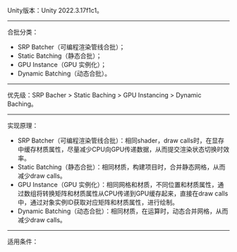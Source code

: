 Unity版本：Unity 2022.3.17f1c1。
***
合批分类：
- SRP Batcher（可编程渲染管线合批）；
- Static Batching（静态合批）；
- GPU Instance（GPU 实例化）；
- Dynamic Batching（动态合批）。
***
优先级：SRP Bacher > Static Baching > GPU Instancing > Dynamic Baching。
***
实现原理：
- SRP Batcher（可编程渲染管线合批）：相同shader，draw calls时，在显存中缓存材质属性，尽量减少CPU向GPU传递数据，从而提交渲染状态切换时效率。
- Static Batching（静态合批）：相同材质，构建项目时，合并静态网格，从而减少draw calls。
- GPU Instance（GPU 实例化）：相同网格和材质，不同位置和材质属性，通过数组将转换矩阵和材质属性从CPU传递到GPU缓存起来，直接在draw calls中，通过对象实例ID获取对应矩阵和材质属性，进行绘制。
- Dynamic Batching（动态合批）：相同材质，在运算时，动态合并网格，从而减少draw calls。
***
适用条件：
